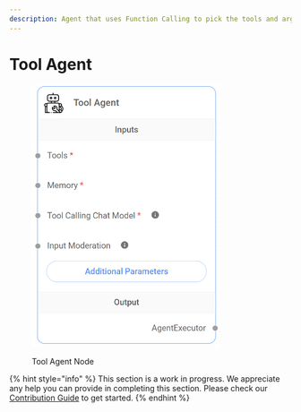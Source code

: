 ```yaml
---
description: Agent that uses Function Calling to pick the tools and args to call.
---
```


# Tool Agent

<figure><img src="../../../.gitbook/assets/image (8) (1) (1) (1) (1) (1) (1) (1) (1).png" alt="" width="337"><figcaption><p>Tool Agent Node</p></figcaption></figure>

{% hint style="info" %}
This section is a work in progress. We appreciate any help you can provide in completing this section. Please check our [Contribution Guide](../../../contributing/) to get started.
{% endhint %}
